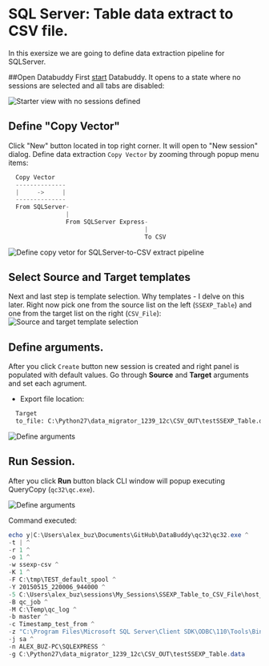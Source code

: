 # SQL Server: Table data extract to CSV file.
In this exersize we are going to define data extraction pipeline for SQLServer.

##Open Databuddy
First [start](https://github.com/data-buddy/DataBuddy/blob/master/Docs/How_to_start_Databuddy.md) Databuddy. 
It opens to a state where no sessions are selected and all tabs are disabled:

![Starter view with no sessions defined](https://raw.githubusercontent.com/data-buddy/DataBuddy/master/screenshots/open_databuddy_no_sessions.png "Starter view with no sessions defined")

## Define "Copy Vector"
Click "New" button located in top right corner. It will open to "New session" dialog. 
Define data extraction `Copy Vector` by zooming through popup menu items:
```python
  Copy Vector
  --------------
  |     ->     |
  --------------
  From SQLServer-
                |
                From SQLServer Express-
                                      |
                                      To CSV
```  

![Define copy vetor for SQLServer-to-CSV extract pipeline](https://raw.githubusercontent.com/data-buddy/DataBuddy/master/screenshots/Define_copy_vector_for_SQLServer-to-CSV_extract_pipeline.png "Define copy vector for SQLServer-to-CSV extract pipeline.")

## Select Source and Target templates
Next and last step is template selection. Why templates - I delve on this later. Right now pick one from the source list on the left (`SSEXP_Table`) and one from the target list on the right (`CSV_File`):
![Source and target template selection](https://raw.githubusercontent.com/data-buddy/DataBuddy/master/screenshots/Export_from_SQLServer_CSV_file_Templates.png "Source and target template selection.")

## Define arguments.
After you click `Create` button new session is created and right panel is populated with default values.
Go through __Source__ and __Target__ arguments and set each agrument. 
- Export file location:
```python
  Target
  to_file: C:\Python27\data_migrator_1239_12c\CSV_OUT\testSSEXP_Table.data
```  
![Define arguments](https://raw.githubusercontent.com/data-buddy/DataBuddy/master/screenshots/SQLServer_to_CSV_arguments.png "Define arguments.")

## Run Session.
After you click __Run__ button black CLI window will popup executing QueryCopy (`qc32\qc.exe`).


![Define arguments](https://raw.githubusercontent.com/data-buddy/DataBuddy/master/screenshots/Session_Executed_for_SQLServer_to_CSV_file_extract.png "Define arguments.")

Command executed:
```powershell
echo y|C:\Users\alex_buz\Documents\GitHub\DataBuddy\qc32\qc32.exe ^
-t | ^
-r 1 ^
-o 1 ^
-w ssexp-csv ^
-K 1 ^
-F C:\tmp\TEST_default_spool ^
-Y 20150515_220006_944000 ^
-5 C:\Users\alex_buz\sessions\My_Sessions\SSEXP_Table_to_CSV_File\host_map_v2.py ^
-B qc_job ^
-M C:\Temp\qc_log ^
-b master ^
-c Timestamp_test_from ^
-z "C:\Program Files\Microsoft SQL Server\Client SDK\ODBC\110\Tools\Binn" ^
-j sa ^
-n ALEX_BUZ-PC\SQLEXPRESS ^
-g C:\Python27\data_migrator_1239_12c\CSV_OUT\testSSEXP_Table.data 
```








